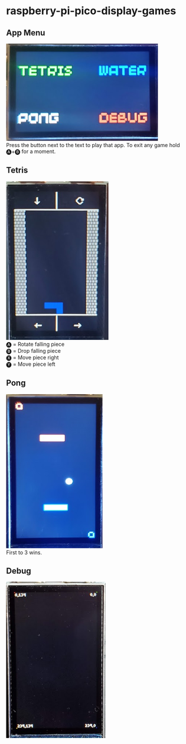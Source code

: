 # raspberry-pi-pico-display-games

## App Menu
![Screenshot](/game_menu.png)<br/>
Press the button next to the text to play that app. To exit any game hold 🅐+🅑 for a moment.

## Tetris
![Screenshot](/tetris.png)<br />
🅐 = Rotate falling piece<br />
🅑 = Drop falling piece<br />
🅧 = Move piece right<br />
🅨 = Move piece left<br />

## Pong
![Screenshot](/pong.png)<br />
First to 3 wins.

## Debug
![Screenshot](/debug.png)<br />
